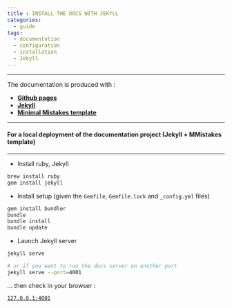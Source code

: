 ```yaml
---
title : INSTALL THE DOCS WITH JEKYLL
categories:
  - guide
tags:
  - documentation
  - configuration
  - installation
  - Jekyll
---
```


--------

The documentation is produced with : 

  - **[Github pages](https://pages.github.com/)**
  - **[Jekyll](https://jekyllrb.com/)**
  - **[Minimal Mistakes template](https://mmistakes.github.io/minimal-mistakes/docs/quick-start-guide/)**

--------

#### For a local deployment of the documentation project (Jekyll + MMistakes template)

--------

- Install ruby, Jekyll

```bash
brew install ruby
gem install jekyll
```

- Install setup (given the `Gemfile`, `Gemfile.lock` and `_config.yml` files)

```bash
gem install bundler
bundle
bundle install
bundle update
```


- Launch Jekyll server 

```bash
jekyll serve

# or if you want to run the docs server on another port
jekyll serve --port=4001
```

... then check in your browser : 

[`127.0.0.1:4001`](127.0.0.1:4001) 

